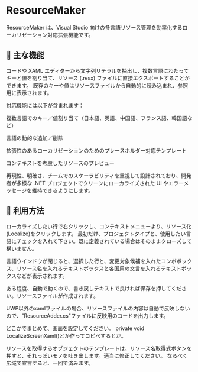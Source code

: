 # ResourceMaker

ResourceMaker は、Visual Studio 向けの多言語リソース管理を効率化するローカリゼーション対応拡張機能です。

## 🔧 主な機能

コードや XAML エディターから文字列リテラルを抽出し、複数言語にわたってキーと値を割り当て、リソース (.resx) ファイルに直接エクスポートすることができます。
既存のキーや値はリソースファイルから自動的に読み込まれ、参照用に表示されます。

対応機能には以下が含まれます：

複数言語でのキー／値割り当て（日本語、英語、中国語、フランス語、韓国語など）

言語の動的な追加／削除

拡張性のあるローカリゼーションのためのプレースホルダー対応テンプレート

コンテキストを考慮したリソースのプレビュー

再現性、明確さ、チームでのスケーラビリティを重視して設計されており、開発者が多様な .NET プロジェクトでクリーンにローカライズされた UI やエラーメッセージを維持できるようにします。

## 🧩 利用方法

ローカライズしたい行で右クリックし、コンテキストメニューより、リソース化(Localize)をクリックします。
最初だけ、プロジェクトタイプと、使用したい言語にチェックを入れて下さい。既に定義されている場合はそのままクローズして構いません。

言語ウインドウが閉じると、選択した行と、変更対象候補を入れたコンボボックス、リソース名を入れるテキストボックスと各国用の文言を入れるテキストボックスなどが表示されます。

ある程度、自動で動くので、書き戻しテキストで良ければ保存を押してください。リソースファイルが作成されます。

UWP以外のxamlファイルの場合、リソースファイルの内容は自動で反映しないので、"ResourceAdder.cs"ファイルに反映用のコードを出力します。

どこかでまとめて、画面を設定してください。
private void LocalizeScreenXaml()とか作ってコピペするとか。

リソースを取得するオブジェクトのテンプレートは、リソース名取得式ボタンを押すと、それっぽいモノを吐き出します。適当に修正してください。
なるべく広域で宣言すると、一回で済みます。
